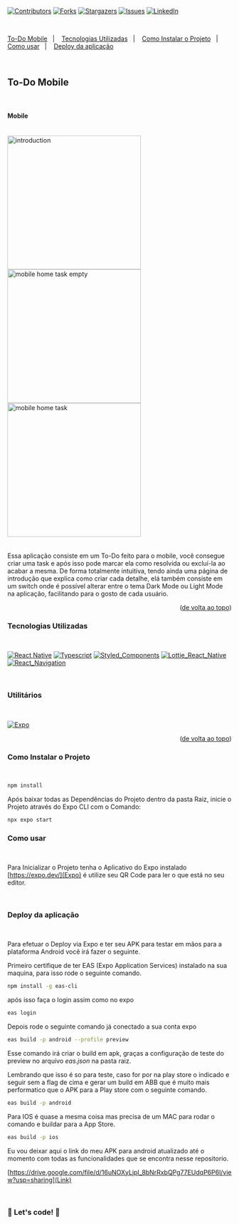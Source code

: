 <a name="readme-top"></a>


[![Contributors][contributors-shield]][contributors-url]
[![Forks][forks-shield]][forks-url]
[![Stargazers][stars-shield]][stars-url]
[![Issues][issues-shield]][issues-url]
[![LinkedIn][linkedin-shield]][linkedin-url]

<br>

  <a href="#To-Do-Mobile">To-Do Mobile</a>&nbsp;&nbsp;&nbsp;|&nbsp;&nbsp;&nbsp;
  <a href="#Tecnologias-Utilizadas">Tecnologias Utilizadas</a>&nbsp;&nbsp;&nbsp;|&nbsp;&nbsp;&nbsp;
  <a href="#Como-Instalar-o-Projeto">Como Instalar o Projeto</a>&nbsp;&nbsp;&nbsp;|&nbsp;&nbsp;&nbsp;
  <a href="#Como-usar">Como usar</a>&nbsp;&nbsp;&nbsp;|&nbsp;&nbsp;&nbsp;
  <a href="#Deploy-da-aplicação">Deploy da aplicação</a>


<br>

## <strong>To-Do Mobile</strong>

<br>

#### <strong>Mobile</strong>

<br>


<img width="300" alt="introduction" src="https://github.com/HMontarroyos/to_do/assets/60220406/438f4814-3fc5-4193-b7a1-199b2c966d78">
<br>
<img width="300" alt="mobile home task empty" src="https://github.com/HMontarroyos/to_do/assets/60220406/a20103e9-417c-405d-9127-f893117b569f">
<br>
<img width="300" alt="mobile home task" src="https://github.com/HMontarroyos/to_do/assets/60220406/fd55a79c-5334-40fa-903b-9f960e7eeb49">


<br>
<br>
<br>
Essa aplicação consiste em um To-Do feito para o mobile, você consegue criar uma task e após isso pode marcar ela como resolvida ou excluí-la ao acabar a mesma.
De forma totalmente intuitiva, tendo ainda uma página de introdução que explica como criar cada detalhe, elá também consiste em um switch onde é possível alterar entre o tema Dark Mode ou Light Mode na aplicação, facilitando para o gosto de cada usuário. 

<br/>

<p align="right">(<a href="#readme-top">de volta ao topo</a>)</p>


### <strong>Tecnologias Utilizadas</strong>

<br>

  [![React Native][React Native]][React_Native-url]
  [![Typescript][Typescript]][Typescript-url]
  [![Styled_Components][Styled_Components]][Styled_Components-url]
  [![Lottie_React_Native][Lottie_React_Native]][Lottie_React_Native-url]
  [![React_Navigation][React_Navigation]][React_Navigation-url]



<br>

### <strong>Utilitários</strong>

<br>

  [![Expo][Expo]][Expo-url]


<p align="right">(<a href="#readme-top">de volta ao topo</a>)</p>


### <strong>Como Instalar o Projeto</strong>
<br>

```sh
npm install
```
Após baixar todas as Dependências do Projeto dentro da pasta Raiz, inicie o Projeto através do Expo CLI  com o Comando: 

```sh
npx expo start
```


### <strong>Como usar</strong> 
<br>

Para Inicializar o Projeto tenha o Aplicativo do Expo instalado [https://expo.dev/](Expo) é utilize seu QR Code para ler o que está no seu editor. 

<br>

### <strong>Deploy da aplicação</strong> 
<br>

Para efetuar o Deploy via Expo e ter seu APK para testar em mãos para a plataforma Android você irá fazer o seguinte.

Primeiro certifique de ter EAS (Expo Application Services) instalado na sua maquina, para isso rode o seguinte comando. 

```sh
npm install -g eas-cli
```
após isso faça o login assim como no expo 

```sh
eas login
```

Depois rode o seguinte comando já conectado a sua conta expo 

```sh
eas build -p android --profile preview
```
Esse comando irá criar o build em apk, graças a configuração de teste do preview no arquivo <i>eas.json</i> na pasta raiz.

Lembrando que isso é so para teste, caso for por na play store o indicado e seguir sem a flag de cima e gerar um build em ABB que é muito mais performatico que o APK para a Play store com o seguinte comando. 

```sh
eas build -p android
```

Para IOS é quase a mesma coisa mas precisa de um MAC para rodar o comando e buildar para a App Store. 

```sh
eas build -p ios
```
Eu vou deixar aqui o link do meu APK para android atualizado até o momento com todas as funcionalidades que se encontra nesse repositorio.

[https://drive.google.com/file/d/16uNOXyLjpI_8bNrRxbQPg77EUdqP6P6l/view?usp=sharing](Link)


<br>


### 🚀 Let's code! 🚀 ###


<!-- MARKDOWN LINKS & IMAGES -->
<!-- https://www.markdownguide.org/basic-syntax/#reference-style-links -->
[contributors-shield]: https://img.shields.io/github/contributors/HMontarroyos/to_do.svg?style=for-the-badge
[contributors-url]: https://github.com/HMontarroyos/to_do/graphs/contributors
[forks-shield]: https://img.shields.io/github/forks/HMontarroyos/to_do.svg?style=for-the-badge
[forks-url]: https://github.com/HMontarroyos/to_do_list/fork
[stars-shield]: https://img.shields.io/github/stars/HMontarroyos/to_do.svg?style=for-the-badge
[stars-url]: https://github.com/HMontarroyos/to_do_list/stargazers
[issues-shield]: https://img.shields.io/github/issues/HMontarroyos/to_do.svg?style=for-the-badge
[issues-url]: https://github.com/HMontarroyos/to_do/issues
[linkedin-shield]: https://img.shields.io/badge/-LinkedIn-black.svg?style=for-the-badge&logo=linkedin&colorB=555
[linkedin-url]: https://www.linkedin.com/in/hebertmontarroyos-developer/


[React Native]: https://img.shields.io/badge/react_native-%2320232a.svg?style=for-the-badge&logo=react&logoColor=%2361DAFB
[React_Native-url]: https://reactnative.dev/
[Typescript]: https://img.shields.io/badge/TypeScript-007ACC?style=for-the-badge&logo=typescript&logoColor=white
[Typescript-url]: https://www.typescriptlang.org/
[Styled_Components]: https://img.shields.io/badge/styled--components-DB7093?style=for-the-badge&logo=styled-components&logoColor=white
[Styled_Components-url]: https://styled-components.com/
[Lottie_React_Native]: https://img.shields.io/badge/Lottie%20React%20Native-%23013243.svg?style=for-the-badge
[Lottie_React_Native-url]: https://github.com/lottie-react-native/lottie-react-native#readme

[React_Navigation]: https://img.shields.io/badge/React%20Navigation-%23150458.svg?style=for-the-badge
[React_Navigation-url]: https://reactnavigation.org/





[Expo]: https://img.shields.io/badge/expo-1C1E24?style=for-the-badge&logo=expo&logoColor=#D04A37
[Expo-url]: https://expo.dev/
